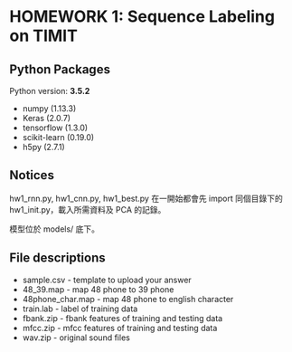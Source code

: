 HOMEWORK 1: Sequence Labeling on TIMIT
======================================

## Python Packages

Python version: **3.5.2**

- numpy (1.13.3)
- Keras (2.0.7)
- tensorflow (1.3.0)
- scikit-learn (0.19.0)
- h5py (2.7.1)

## Notices

hw1_rnn.py, hw1_cnn.py, hw1_best.py 在一開始都會先 import 同個目錄下的 hw1_init.py，載入所需資料及 PCA 的記錄。

模型位於 models/ 底下。


## File descriptions

- sample.csv - template to upload your answer
- 48_39.map - map 48 phone to 39 phone
- 48phone_char.map - map 48 phone to english character
- train.lab - label of training data
- fbank.zip - fbank features of training and testing data
- mfcc.zip - mfcc features of training and testing data
- wav.zip - original sound files

